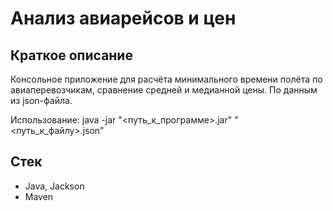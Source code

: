 # Анализ авиарейсов и цен

## Краткое описание

Консольное приложение для расчёта минимального времени полёта по авиаперевозчикам, сравнение средней и медианной цены. По данным из json-файла.

Использование: java -jar \"<путь_к_программе>.jar\" \"<путь_к_файлу>.json\"

## Стек
- Java, Jackson
- Maven